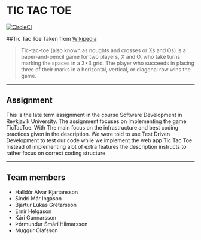 # **TIC TAC TOE**
[![CircleCI](https://circleci.com/gh/Greiningarbois/Late-term-assignment.svg?style=svg)](https://circleci.com/gh/Greiningarbois/Late-term-assignment)

##Tic Tac Toe
Taken from [Wikipedia](https://en.wikipedia.org/wiki/Tic-tac-toe)
>Tic-tac-toe (also known as noughts and crosses or Xs and Os) is a paper-and-pencil game for two players, X and O, who take turns marking the spaces in a 3×3 grid. The player who succeeds in placing three of their marks in a horizontal, vertical, or diagonal row wins the game.

---

## Assignment
This is the late term assignment in the course Software Development in Reykjavík University. The assignment focuses on implementing the game TicTacToe. With The main focus on the infrastructure and best coding practices given in the description. We were told to use Test Driven Development to test our code while we implement the web app Tic Tac Toe.
Instead of implementing alot of extra features the description instructs to rather focus on correct coding structure.


---

## Team members
* Halldór Alvar Kjartansson
* Sindri Már Ingason
* Bjartur Lúkas Grétarsson
* Ernir Helgason
* Kári Gunnarsson
* Þórmundur Smári Hilmarsson
* Muggur Ólafsson
